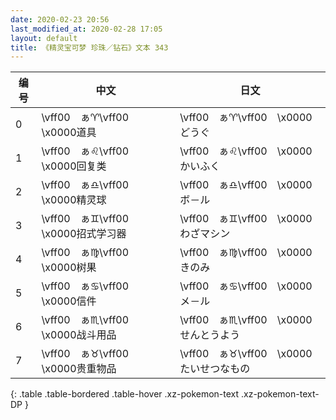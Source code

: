 ```yaml
---
date: 2020-02-23 20:56
last_modified_at: 2020-02-28 17:05
layout: default
title: 《精灵宝可梦 珍珠／钻石》文本 343
---
```

| 编号 | 中文 | 日文 |
| ---- | ---- | ---- |
| 0 | \vff00　ぁ♈\vff00　\x0000道具 | \vff00　ぁ♈\vff00　\x0000どうぐ |
| 1 | \vff00　ぁ♌\vff00　\x0000回复类 | \vff00　ぁ♌\vff00　\x0000かいふく |
| 2 | \vff00　ぁ♎\vff00　\x0000精灵球 | \vff00　ぁ♎\vff00　\x0000ボ－ル |
| 3 | \vff00　ぁ♊\vff00　\x0000招式学习器 | \vff00　ぁ♊\vff00　\x0000わざマシン |
| 4 | \vff00　ぁ♍\vff00　\x0000树果 | \vff00　ぁ♍\vff00　\x0000きのみ |
| 5 | \vff00　ぁ♋\vff00　\x0000信件 | \vff00　ぁ♋\vff00　\x0000メ－ル |
| 6 | \vff00　ぁ♏\vff00　\x0000战斗用品 | \vff00　ぁ♏\vff00　\x0000せんとうよう |
| 7 | \vff00　ぁ♉\vff00　\x0000贵重物品 | \vff00　ぁ♉\vff00　\x0000たいせつなもの |
{: .table .table-bordered .table-hover .xz-pokemon-text .xz-pokemon-text-DP }